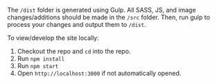 The `/dist` folder is generated using Gulp. All SASS, JS, and image changes/additions should be made in the `/src` folder. Then, run gulp to process your changes and output them to `/dist`.

To view/develop the site locally:

1. Checkout the repo and `cd` into the repo.
2. Run `npm install`
3. Run `npm start`
4. Open `http://localhost:3000` if not automatically opened.
